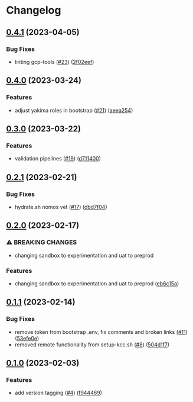 # Changelog

## [0.4.1](https://github.com/ssc-spc-ccoe-cei/gcp-tools/compare/0.4.0...0.4.1) (2023-04-05)


### Bug Fixes

* linting gcp-tools ([#23](https://github.com/ssc-spc-ccoe-cei/gcp-tools/issues/23)) ([2f02eef](https://github.com/ssc-spc-ccoe-cei/gcp-tools/commit/2f02eef0b297c84d0282e398879c27cb63150130))

## [0.4.0](https://github.com/ssc-spc-ccoe-cei/gcp-tools/compare/0.3.0...0.4.0) (2023-03-24)


### Features

* adjust yakima roles in bootstrap ([#21](https://github.com/ssc-spc-ccoe-cei/gcp-tools/issues/21)) ([aeea254](https://github.com/ssc-spc-ccoe-cei/gcp-tools/commit/aeea254441a4484a581c12e71206a11833db6296))

## [0.3.0](https://github.com/ssc-spc-ccoe-cei/gcp-tools/compare/0.2.1...0.3.0) (2023-03-22)


### Features

* validation pipelines ([#19](https://github.com/ssc-spc-ccoe-cei/gcp-tools/issues/19)) ([d711400](https://github.com/ssc-spc-ccoe-cei/gcp-tools/commit/d7114007bbc33d68c915d6658f8763483fade830))

## [0.2.1](https://github.com/ssc-spc-ccoe-cei/gcp-tools/compare/0.2.0...0.2.1) (2023-02-21)


### Bug Fixes

* hydrate.sh nomos vet ([#17](https://github.com/ssc-spc-ccoe-cei/gcp-tools/issues/17)) ([dbd7f04](https://github.com/ssc-spc-ccoe-cei/gcp-tools/commit/dbd7f046625914dc297bc9be0463bdd6fb3b1231))

## [0.2.0](https://github.com/ssc-spc-ccoe-cei/gcp-tools/compare/0.1.1...0.2.0) (2023-02-17)


### ⚠ BREAKING CHANGES

* changing sandbox to experimentation and uat to preprod

### Features

* changing sandbox to experimentation and uat to preprod  ([eb6c15a](https://github.com/ssc-spc-ccoe-cei/gcp-tools/commit/eb6c15a1defdb6bcab19d8fb548eca815fe11374))

## [0.1.1](https://github.com/ssc-spc-ccoe-cei/gcp-tools/compare/0.1.0...0.1.1) (2023-02-14)


### Bug Fixes

* remove token from bootstrap .env, fix comments and broken links ([#11](https://github.com/ssc-spc-ccoe-cei/gcp-tools/issues/11)) ([53efe0e](https://github.com/ssc-spc-ccoe-cei/gcp-tools/commit/53efe0ead73a1bfd0b00a8b07fc7c89424229d7b))
* removed remote functionality from setup-kcc.sh ([#8](https://github.com/ssc-spc-ccoe-cei/gcp-tools/issues/8)) ([504d1f7](https://github.com/ssc-spc-ccoe-cei/gcp-tools/commit/504d1f734f8ff2385be1e7f435e3bf33fe72c1fd))

## [0.1.0](https://github.com/ssc-spc-ccoe-cei/gcp-tools/compare/v0.0.1...0.1.0) (2023-02-03)


### Features

* add version tagging ([#4](https://github.com/ssc-spc-ccoe-cei/gcp-tools/issues/4)) ([f944469](https://github.com/ssc-spc-ccoe-cei/gcp-tools/commit/f9444698fe946787517e5e49853b25110c0cb213))
